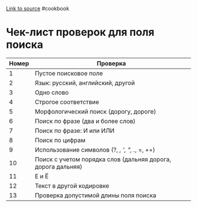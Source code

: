 [Link to source](https://akkaparallel.blogspot.com/2013/06/email.html)
#cookbook

# Чек-лист проверок для поля поиска

| **Номер** | **Проверка** |
| ---- | ---- |
| 1 | Пустое поисковое поле |
| 2 | Язык: русский, английский, другой |
| 3 | Одно слово |
| 4 | Строгое соответствие |
| 5 | Морфологический поиск (дорогу, дороге) |
| 6 | Поиск по фразе (два и более слов) |
| 7 | Поиск по фразе: И или ИЛИ |
| 8 | Поиск по цифрам |
| 9 | Использование символов (?, *, ', ", .*, =, ++) |
| 10 | Поиск с учетом порядка слов (дальняя дорога, дорога дальняя) |
| 11 | Е и Ё |
| 12 | Текст в другой кодировке |
| 13 | Проверка допустимой длины поля поиска |
